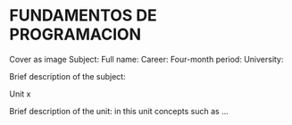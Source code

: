 # FUNDAMENTOS DE PROGRAMACION

Cover as image
Subject:
Full name:
Career:
Four-month period:
University:

Brief description of the subject:

Unit x

Brief description of the unit: in this unit concepts such as ...

